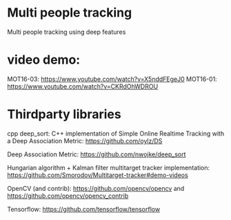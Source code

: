 # Multi people tracking
Multi people tracking using deep features
# video demo: 

MOT16-03: https://www.youtube.com/watch?v=X5nddFEgeJ0
MOT16-01: https://www.youtube.com/watch?v=CKRdOhWDROU

# Thirdparty libraries
cpp deep_sort: C++ implementation of Simple Online Realtime Tracking with a Deep Association Metric: https://github.com/oylz/DS

Deep Association Metric: https://github.com/nwojke/deep_sort

Hungarian algorithm + Kalman filter multitarget tracker implementation: https://github.com/Smorodov/Multitarget-tracker#demo-videos

OpenCV (and contrib): https://github.com/opencv/opencv and https://github.com/opencv/opencv_contrib

Tensorflow: https://github.com/tensorflow/tensorflow
